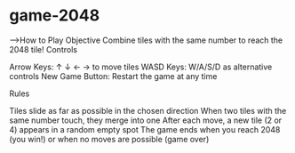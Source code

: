 # game-2048

-->How to Play
Objective
Combine tiles with the same number to reach the 2048 tile!
Controls

Arrow Keys: ↑ ↓ ← → to move tiles
WASD Keys: W/A/S/D as alternative controls
New Game Button: Restart the game at any time

Rules

Tiles slide as far as possible in the chosen direction
When two tiles with the same number touch, they merge into one
After each move, a new tile (2 or 4) appears in a random empty spot
The game ends when you reach 2048 (you win!) or when no moves are possible (game over)

